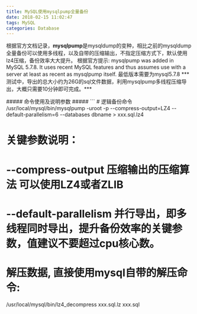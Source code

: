 ```yaml
---
title: MySQL使用mysqlpump全量备份
date: 2018-02-15 11:02:47
tags: MySQL
categories: Database
---
```



<p>
 根据官方文档记录，<b>mysqlpump</b>是mysqldump的变种，相比之前的mysqldump全量备份可以使用多线程，以及自带的压缩输出，不指定压缩方式下，默认使用lz4压缩，备份效率大大提升。
 根据官方提示:
 mysqlpump was added in MySQL 5.7.8. It uses recent MySQL features and thus assumes use with a server at least as recent as mysqlpump itself.
 最低版本需要为mysql5.7.8
 *** 测试中，导出的总大小约为26G的sql文件数据，利用mysqlpump多线程压缩导出，大概只需要10分钟即可完成。***
</p><!--more-->
##### 命令使用及说明参数 #####
```
# 逻辑备份命令
/usr/local/mysql/bin/mysqlpump -uroot -p
--compress-output=LZ4 --default-parallelism=6 --databases dbname > xxx.sql.lz4

# 关键参数说明：
# --compress-output 压缩输出的压缩算法 可以使用LZ4或者ZLIB
# --default-parallelism 并行导出，即多线程同时导出，提升备份效率的关键参数，值建议不要超过cpu核心数。

# 解压数据, 直接使用mysql自带的解压命令:
/usr/local/mysql/bin/lz4_decompress xxx.sql.lz xxx.sql
```
